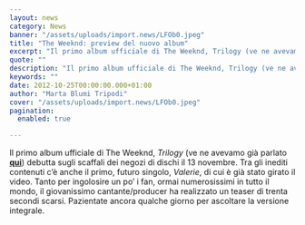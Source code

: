 ```yaml
---
layout: news
category: News
banner: "/assets/uploads/import.news/LFOb0.jpeg"
title: "The Weeknd: preview del nuovo album"
excerpt: "Il primo album ufficiale di The Weeknd, Trilogy (ve ne avevamo già parlato qui) debutta sugli scaffali dei negozi di dischi il 13 novembre. Tra gli inediti contenuti c’è anche il primo, futuro singolo, Valerie, di cui è già stato girato il video. Tanto per ingolosire un po’ i fan, ormai numerosissimi in tutto il [&hellip"
quote: ""
description: "Il primo album ufficiale di The Weeknd, Trilogy (ve ne avevamo già parlato qui) debutta sugli scaffali dei negozi di dischi il 13 novembre. Tra gli inediti contenuti c’è anche il primo, futuro singolo, Valerie, di cui è già stato girato il video. Tanto per ingolosire un po’ i fan, ormai numerosissimi in tutto il [&hellip"
keywords: ""
date: 2012-10-25T00:00:00.000+01:00
author: "Marta Blumi Tripodi"
cover: "/assets/uploads/import.news/LFOb0.jpeg"
pagination:
  enabled: true

---
```


Il primo album ufficiale di The Weeknd, _Trilogy_ (ve ne avevamo già parlato [**qui**](https://hotmc.com/the-weeknd-esce-per-la-prima-volta-con-un-album-ufficiale/ "http://hotmc.com/the-weeknd-esce-per-la-prima-volta-con-un-album-ufficiale/")) debutta sugli scaffali dei negozi di dischi il 13 novembre. Tra gli inediti contenuti c’è anche il primo, futuro singolo, _Valerie_, di cui è già stato girato il video. Tanto per ingolosire un po’ i fan, ormai numerosissimi in tutto il mondo, il giovanissimo cantante/producer ha realizzato un teaser di trenta secondi scarsi. Pazientate ancora qualche giorno per ascoltare la versione integrale.

  